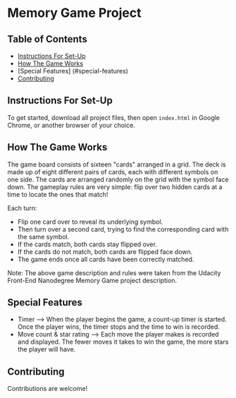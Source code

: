 # Memory Game Project

## Table of Contents

* [Instructions For Set-Up](#instructions-for-set-up)
* [How The Game Works](#how-the-game-works)
* [Special Features] (#special-features)
* [Contributing](#contributing)

## Instructions For Set-Up

To get started, download all project files, then open `index.html` in Google Chrome, or another browser of your choice.

## How The Game Works

The game board consists of sixteen "cards" arranged in a grid. The deck is made up of eight different pairs of cards, each with different symbols on one side. The cards are arranged randomly on the grid with the symbol face down. The gameplay rules are very simple: flip over two hidden cards at a time to locate the ones that match!

Each turn:

* Flip one card over to reveal its underlying symbol.
* Then turn over a second card, trying to find the corresponding card with the same symbol.
* If the cards match, both cards stay flipped over.
* If the cards do not match, both cards are flipped face down.
* The game ends once all cards have been correctly matched.

Note: The above game description and rules were taken from the Udacity Front-End Nanodegree Memory Game project description.

## Special Features

* Timer --> When the player begins the game, a count-up timer is started. Once the player wins, the timer stops and the time to win is recorded.
* Move count & star rating --> Each move the player makes is recorded and displayed. The fewer moves it takes to win the game, the more stars the player will have.

## Contributing

Contributions are welcome!
